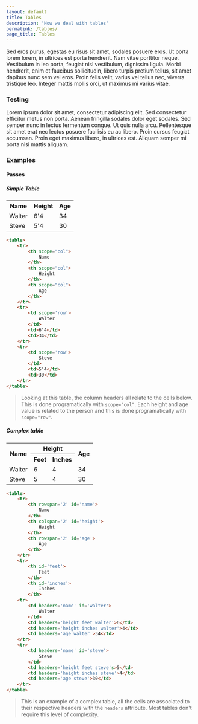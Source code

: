 ```yaml
---
layout: default
title: Tables
description: 'How we deal with tables'
permalink: /tables/
page_title: Tables
---
```

Sed eros purus, egestas eu risus sit amet, sodales posuere eros. Ut porta lorem lorem, in ultrices est porta hendrerit. Nam vitae porttitor neque. Vestibulum in leo porta, feugiat nisl vestibulum, dignissim ligula. Morbi hendrerit, enim et faucibus sollicitudin, libero turpis pretium tellus, sit amet dapibus nunc sem vel eros. Proin felis velit, varius vel tellus nec, viverra tristique leo. Integer mattis mollis orci, ut maximus mi varius vitae.

### Testing 

Lorem ipsum dolor sit amet, consectetur adipiscing elit. Sed consectetur efficitur metus non porta. Aenean fringilla sodales dolor eget sodales. Sed semper nunc in lectus fermentum congue. Ut quis nulla arcu. Pellentesque sit amet erat nec lectus posuere facilisis eu ac libero. Proin cursus feugiat accumsan. Proin eget maximus libero, in ultrices est. Aliquam semper mi porta nisi mattis aliquam.

### Examples

#### Passes

##### Simple Table

<table>
	<tr>
		<th scope="col">
			Name
		</th>
		<th scope="col">
			Height
		</th>
		<th scope="col">
			Age
		</th>
	</tr>
	<tr>
		<td scope='row'>
			Walter
		</td>
		<td>6'4</td>
		<td>34</td>
	</tr>
	<tr>
		<td scope='row'>
			Steve
		</td>
		<td>5'4</td>
		<td>30</td>
	</tr>
</table>

```html
<table>
	<tr>
		<th scope="col">
			Name
		</th>
		<th scope="col">
			Height
		</th>
		<th scope="col">
			Age
		</th>
	</tr>
	<tr>
		<td scope='row'>
			Walter
		</td>
		<td>6'4</td>
		<td>34</td>
	</tr>
	<tr>
		<td scope='row'>
			Steve
		</td>
		<td>5'4</td>
		<td>30</td>
	</tr>
</table>
```

> Looking at this table, the column headers all relate to the cells below. This is done programatically with ```scope="col"```. Each height and age value is related to the person and this is done programatically with ```scope="row"```.

##### Complex table

<table>
	<tr>
		<th rowspan='2' id='name'>
			Name
		</th>
		<th colspan='2' id='height'>
			Height
		</th>
		<th rowspan='2' id='age'>
			Age
		</th>
	</tr>
	<tr>
		<th id='feet' headers='height'>
			Feet
		</th>
		<th id='inches' headers='height'>
			Inches
		</th>
	<tr>
		<td headers='name'>
			Walter
		</td>
		<td headers='height feet'>6</td>
		<td headers='height inches'>4</td>
		<td headers='age'>34</td>
	</tr>
	<tr>
		<td headers='name'>
			Steve
		</td>
		<td headers='height feet's>5</td>
		<td headers='height inches'>4</td>
		<td headers='age'>30</td>
	</tr>
</table>

```html
<table>
	<tr>
		<th rowspan='2' id='name'>
			Name
		</th>
		<th colspan='2' id='height'>
			Height
		</th>
		<th rowspan='2' id='age'>
			Age
		</th>
	</tr>
	<tr>
		<th id='feet'>
			Feet
		</th>
		<th id='inches'>
			Inches
		</th>
	<tr>
		<td headers='name' id='walter'>
			Walter
		</td>
		<td headers='height feet walter'>6</td>
		<td headers='height inches walter'>4</td>
		<td headers='age walter'>34</td>
	</tr>
	<tr>
		<td headers='name' id='steve'>
			Steve
		</td>
		<td headers='height feet steve's>5</td>
		<td headers='height inches steve'>4</td>
		<td headers='age steve'>30</td>
	</tr>
</table>
```

> This is an example of a complex table, all the cells are associated to their respective headers with the ```headers``` attribute. Most tables don't require this level of complexity. 
